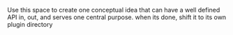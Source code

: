 Use this space to create one conceptual idea that can have a well defined API in, out, and serves one central purpose. when its done, shift it to its own plugin directory